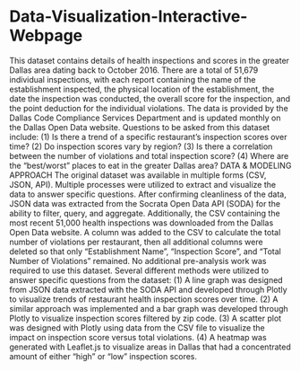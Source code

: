 # Data-Visualization-Interactive-Webpage
This dataset contains details of health inspections and scores in the greater Dallas area dating back to October 2016. There are a total of 51,679 individual inspections, with each report containing the name of the establishment inspected, the physical location of the establishment, the date the inspection was conducted, the overall score for the inspection, and the point deduction for the individual violations. The data is provided by the Dallas Code Compliance Services Department and is updated monthly on the Dallas Open Data website. Questions to be asked from this dataset include: (1) Is there a trend of a specific restaurant’s inspection scores over time? (2) Do inspection scores vary by region? (3) Is there a correlation between the number of violations and total inspection score? (4) Where are the “best/worst” places to eat in the greater Dallas area?
DATA & MODELING APPROACH
The original dataset was available in multiple forms (CSV, JSON, API). Multiple processes were utilized to extract and visualize the data to answer specific questions. After confirming cleanliness of the data, JSON data was extracted from the Socrata Open Data API (SODA) for the ability to filter, query, and aggregate. Additionally, the CSV containing the most recent 51,000 health inspections was downloaded from the Dallas Open Data website. A column was added to the CSV to calculate the total number of violations per restaurant, then all additional columns were deleted so that only “Establishment Name”, “Inspection Score”, and “Total Number of Violations” remained. No additional pre-analysis work was required to use this dataset. Several different methods were utilized to answer specific questions from the dataset: (1) A line graph was designed from JSON data extracted with the SODA API and developed through Plotly to visualize trends of restaurant health inspection scores over time. (2) A similar approach was implemented and a bar graph was developed through Plotly to visualize inspection scores filtered by zip code. (3) A scatter plot was designed with Plotly using data from the CSV file to visualize the impact on inspection score versus total violations. (4) A heatmap was generated with Leaflet.js to visualize areas in Dallas that had a concentrated amount of either “high” or “low” inspection scores. 
